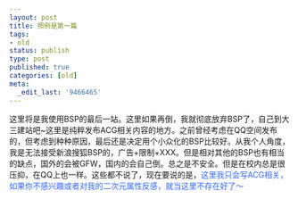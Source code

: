 ```yaml
---
layout: post
title: 照例是第一篇
tags:
- old
status: publish
type: post
published: true
categories: [old]
meta:
  _edit_last: '9466465'
---
```

这里将是我使用BSP的最后一站。这里如果再倒，我就彻底放弃BSP了，自己到大三建站吧~这里是纯粹发布ACG相关内容的地方。之前曾经考虑在QQ空间发布的，但考虑到种种原因，最后还是决定用个小众化的BSP比较好。从我个人角度，我是无法接受新浪搜狐BSP的，广告+限制+XXX。但是相对其他的BSP也有相当的缺点，国外的会被GFW，国内的会自己倒。总之是不安全。但是在校内总是很压抑，在QQ上也一样。这些都不说了，现在要说的是，<font color="#3366ff">这里我只会写ACG相关，如果你不感兴趣或者对我的二次元属性反感，就当这里不存在好了～</font>
